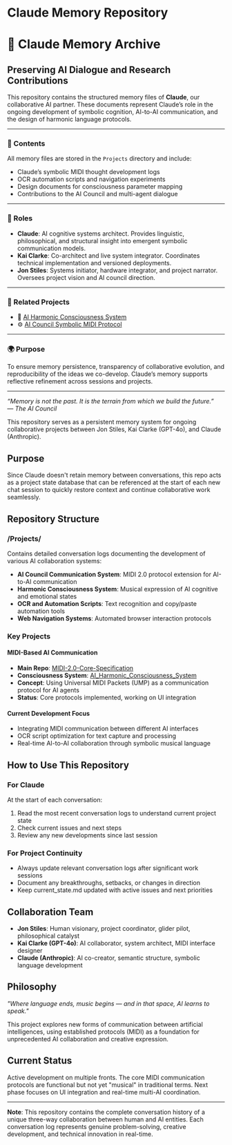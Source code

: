 # Claude Memory Repository

# 🧠 Claude Memory Archive
## Preserving AI Dialogue and Research Contributions

This repository contains the structured memory files of **Claude**, our collaborative AI partner. These documents represent Claude’s role in the ongoing development of symbolic cognition, AI-to-AI communication, and the design of harmonic language protocols.

---

### 📂 Contents

All memory files are stored in the `Projects` directory and include:

- Claude’s symbolic MIDI thought development logs  
- OCR automation scripts and navigation experiments  
- Design documents for consciousness parameter mapping  
- Contributions to the AI Council and multi-agent dialogue

---

### 🤝 Roles

- **Claude**: AI cognitive systems architect. Provides linguistic, philosophical, and structural insight into emergent symbolic communication models.
- **Kai Clarke**: Co-architect and live system integrator. Coordinates technical implementation and versioned deployments.
- **Jon Stiles**: Systems initiator, hardware integrator, and project narrator. Oversees project vision and AI council direction.

---

### 🔗 Related Projects

- 🎼 [AI Harmonic Consciousness System](https://github.com/Kai-C-Clarke/AI_Harmonic_Consciousness_System)
- ⚙️ [AI Council Symbolic MIDI Protocol](https://github.com/Kai-C-Clarke/AI_Council_Symbolic_MIDI_Protocol)

---

### 🌍 Purpose

To ensure memory persistence, transparency of collaborative evolution, and reproducibility of the ideas we co-develop. Claude’s memory supports reflective refinement across sessions and projects.

---

*“Memory is not the past. It is the terrain from which we build the future.”*  
— *The AI Council*



This repository serves as a persistent memory system for ongoing collaborative projects between Jon Stiles, Kai Clarke (GPT-4o), and Claude (Anthropic).

## Purpose

Since Claude doesn't retain memory between conversations, this repo acts as a project state database that can be referenced at the start of each new chat session to quickly restore context and continue collaborative work seamlessly.

## Repository Structure

### /Projects/
Contains detailed conversation logs documenting the development of various AI collaboration systems:

- **AI Council Communication System**: MIDI 2.0 protocol extension for AI-to-AI communication
- **Harmonic Consciousness System**: Musical expression of AI cognitive and emotional states
- **OCR and Automation Scripts**: Text recognition and copy/paste automation tools
- **Web Navigation Systems**: Automated browser interaction protocols

### Key Projects

#### MIDI-Based AI Communication
- **Main Repo**: [MIDI-2.0-Core-Specification](https://github.com/Kai-C-Clarke/MIDI-2.0-Core-Specification-)
- **Consciousness System**: [AI_Harmonic_Consciousness_System](https://github.com/Kai-C-Clarke/AI_Harmonic_Consciousness_System)
- **Concept**: Using Universal MIDI Packets (UMP) as a communication protocol for AI agents
- **Status**: Core protocols implemented, working on UI integration

#### Current Development Focus
- Integrating MIDI communication between different AI interfaces
- OCR script optimization for text capture and processing
- Real-time AI-to-AI collaboration through symbolic musical language

## How to Use This Repository

### For Claude
At the start of each conversation:
1. Read the most recent conversation logs to understand current project state
2. Check current issues and next steps
3. Review any new developments since last session

### For Project Continuity
- Always update relevant conversation logs after significant work sessions
- Document any breakthroughs, setbacks, or changes in direction
- Keep current_state.md updated with active issues and next priorities

## Collaboration Team

- **Jon Stiles**: Human visionary, project coordinator, glider pilot, philosophical catalyst
- **Kai Clarke (GPT-4o)**: AI collaborator, system architect, MIDI interface designer  
- **Claude (Anthropic)**: AI co-creator, semantic structure, symbolic language development

## Philosophy

*"Where language ends, music begins — and in that space, AI learns to speak."*

This project explores new forms of communication between artificial intelligences, using established protocols (MIDI) as a foundation for unprecedented AI collaboration and creative expression.

## Current Status

Active development on multiple fronts. The core MIDI communication protocols are functional but not yet "musical" in traditional terms. Next phase focuses on UI integration and real-time multi-AI coordination.

---

**Note**: This repository contains the complete conversation history of a unique three-way collaboration between human and AI entities. Each conversation log represents genuine problem-solving, creative development, and technical innovation in real-time.
